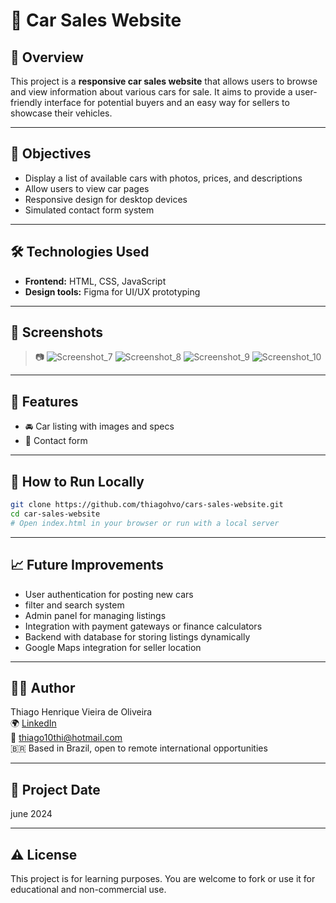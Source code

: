# 🚗 Car Sales Website

## 📌 Overview

This project is a **responsive car sales website** that allows users to browse and view information about various cars for sale. It aims to provide a user-friendly interface for potential buyers and an easy way for sellers to showcase their vehicles.

---

## 🎯 Objectives

- Display a list of available cars with photos, prices, and descriptions  
- Allow users to view car pages  
- Responsive design for desktop devices  
- Simulated contact form system  

---

## 🛠️ Technologies Used

- **Frontend:** HTML, CSS, JavaScript  
- **Design tools:** Figma for UI/UX prototyping  
---

## 📸 Screenshots

> 📷  ![Screenshot_7](https://github.com/user-attachments/assets/33f3e1ec-029e-4d42-9301-61dbefe352f9)  ![Screenshot_8](https://github.com/user-attachments/assets/37aec797-93a5-49fa-a2b5-0a2c8e3bbf43) ![Screenshot_9](https://github.com/user-attachments/assets/cdc8dfa5-fc88-4bcf-87f2-990b3758fcb5) ![Screenshot_10](https://github.com/user-attachments/assets/eb466306-8e0f-483f-8e98-7e2fef7d2e87)


---

## 🧪 Features

- 🚘 Car listing with images and specs  
- 📨 Contact form  

---

## 🚀 How to Run Locally

```bash
git clone https://github.com/thiagohvo/cars-sales-website.git
cd car-sales-website
# Open index.html in your browser or run with a local server
```

---

## 📈 Future Improvements

- User authentication for posting new cars
- filter and search system 
- Admin panel for managing listings  
- Integration with payment gateways or finance calculators  
- Backend with database for storing listings dynamically  
- Google Maps integration for seller location  

---

## 👨‍💻 Author

Thiago Henrique Vieira de Oliveira  
🌍 [LinkedIn](https://www.linkedin.com/in/thiagohvo/)  
📧 thiago10thi@hotmail.com  
🇧🇷 Based in Brazil, open to remote international opportunities  

---

## 📅 Project Date

june 2024

---

## ⚠️ License

This project is for learning purposes. You are welcome to fork or use it for educational and non-commercial use.
